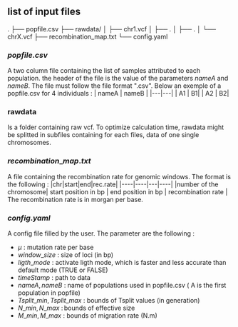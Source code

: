 ## list of input files
.
├── popfile.csv
├── rawdata/
│   ├── chr1.vcf
│   ├── .
│   ├── .
│   └── chrX.vcf
├── recombination_map.txt
└── config.yaml

### $popfile.csv$
A two column file containing the list of samples attributed to each population. 
the header of the file is the value of the parameters $nameA$ and $nameB$. The file must follow the file format ".csv". Below an exemple of a popfile.csv for 4 individuals :
| nameA | nameB |
|---|---|
| A1 | B1|
| A2 | B2|

### rawdata
Is a folder containing raw vcf.  To optimize calculation time, rawdata might be splitted in subfiles containing for each files, data of one single chromosomes. 

### $recombination\_map.txt$
A file containing the recombination rate for genomic windows. The format is the following : 
|chr|start|end|rec.rate|
|----|----|---|----|
|number of the chromosome| start position in bp | end position in bp | recombination rate |
The recombination rate is in morgan per base. 

### $config.yaml$
A config file filled by the user. The parameter are the following : 
- $\mu$ :  mutation rate per base
- $window\_size$ : size of loci (in bp)
- $ligth\_mode$ : activate ligth mode, which is faster and less accurate than default mode (TRUE or FALSE)
- $timeStamp$ : path to data
- $nameA,nameB$ :  name of populations used in popfile.csv ( A is the first population in popfile)
- $Tsplit\_min,Tsplit\_max$ : bounds of Tsplit values (in generation)
- $N\_min,N\_max$ : bounds of effective size 
- $M\_min,M\_max$ : bounds of migration rate (N.m)
